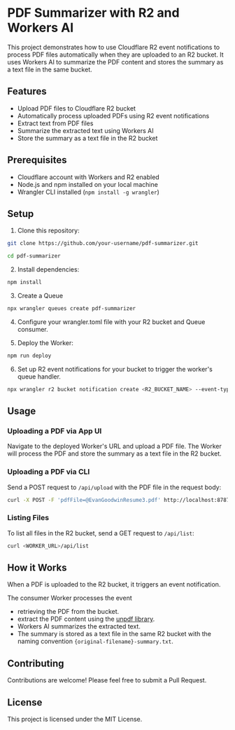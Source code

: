 
# PDF Summarizer with R2 and Workers AI

This project demonstrates how to use Cloudflare R2 event notifications to process PDF files automatically when they are uploaded to an R2 bucket. It uses Workers AI to summarize the PDF content and stores the summary as a text file in the same bucket.

## Features

- Upload PDF files to Cloudflare R2 bucket
- Automatically process uploaded PDFs using R2 event notifications
- Extract text from PDF files
- Summarize the extracted text using Workers AI
- Store the summary as a text file in the R2 bucket

## Prerequisites

- Cloudflare account with Workers and R2 enabled
- Node.js and npm installed on your local machine
- Wrangler CLI installed (`npm install -g wrangler`)

## Setup

1. Clone this repository:

```bash
git clone https://github.com/your-username/pdf-summarizer.git

cd pdf-summarizer
```

2. Install dependencies:

```bash
npm install
```

3. Create a Queue

```bash
npx wrangler queues create pdf-summarizer
```

4. Configure your wrangler.toml file with your R2 bucket and Queue consumer.

5. Deploy the Worker:

```bash
npm run deploy
```

6. Set up R2 event notifications for your bucket to trigger the worker's queue handler.

```bash
npx wrangler r2 bucket notification create <R2_BUCKET_NAME> --event-type object-create --queue pdf-summarizer --suffix "pdf"
```

## Usage

### Uploading a PDF via App UI

Navigate to the deployed Worker's URL and upload a PDF file. The Worker will process the PDF and store the summary as a text file in the R2 bucket.

### Uploading a PDF via CLI

Send a POST request to `/api/upload` with the PDF file in the request body:

```bash
curl -X POST -F 'pdfFile=@EvanGoodwinResume3.pdf' http://localhost:8787/api/upload

```

### Listing Files

To list all files in the R2 bucket, send a GET request to `/api/list`:

```bash
curl <WORKER_URL>/api/list
```

## How it Works
When a PDF is uploaded to the R2 bucket, it triggers an event notification.

The consumer Worker processes the event
- retrieving the PDF from the bucket.
- extract the PDF content using the [unpdf library]().
- Workers AI summarizes the extracted text.
- The summary is stored as a text file in the same R2 bucket with the naming convention `{original-filename}-summary.txt`.

## Contributing
Contributions are welcome! Please feel free to submit a Pull Request.

## License
This project is licensed under the MIT License.